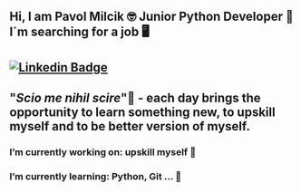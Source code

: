 ## Hi, I am Pavol Milcik :nerd_face: Junior Python Developer :snake: I´m searching for a job :desktop_computer:

[![Linkedin Badge](https://img.shields.io/badge/LinkedIn-0077B5?style=for-the-badge&logo=linkedin&logoColor=white)](https://www.linkedin.com/in/pavol-mil%C4%8D%C3%ADk-422794170/)
-------------------

"***Scio me nihil scire***"📖 - each day brings the opportunity to learn something new, to upskill myself and to be better version of myself.
------------------

### I’m currently working on: upskill myself :brain:
### I’m currently learning: Python, Git ... :battery:
